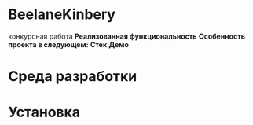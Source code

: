 # BeelaneKinbery
конкурсная работа 
**Реализованная функциональность**
**Особенность проекта в следующем:**
**Стек**
**Демо**
# Среда разработки
# Установка 
#
